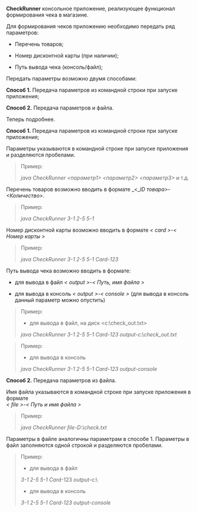 ﻿**CheckRunner** консольное приложение, реализующее функционал формирования чека в магазине.

Для формирования чеков приложению необходимо передать ряд параметров:

- Перечень товаров;

- Номер дисконтной карты (при наличии);

- Путь вывода чека (консоль/файл);

Передать параметры возможно двумя способами:

**Способ 1.** Передача параметров из командной строки при запуске приложения;

**Способ 2.** Передача параметров и файла.

Теперь подробнее.

**Способ 1.** Передача параметров из командной строки при запуске приложения;

Параметры указываются в командной строке при запуске приложения и разделяются пробелами.

> Пример:
> 
> _java_ _CheckRunner  <параметр1> <параметр2> <параметр3>_ и т.д.

Перечень товаров возможно вводить в формате _<__ID_ _товара>-<Количество>._

> Пример:
> 
> _java CheckRunner  3-1 2-5 5-1_

Номер дисконтной карты возможно вводить в формате _< card >-< Номер карты >_

> Пример:
> 
> _java CheckRunner  3-1 2-5 5-1 Card-123_

Путь вывода чека возможно вводить в формате:

- для вывода в файл  _< output >-< Путь, имя файла >_

- для вывода в консоль  _< output >-< console >_ (для вывода в консоль данный параметр можно опустить)

> Пример:
> 
> - для вывода в файл, на диск <с:\check_out.txt>
> 
> _java CheckRunner  3-1 2-5 5-1 Card-123 output-_с:\check_out.txt__


> Пример:
> 
> - для вывода в консоль
> 
> _java CheckRunner  3-1 2-5 5-1 Card-123 output-console_

**Способ 2.** Передача параметров из файла.

Имя файла указываются в командной строке при запуске приложения в  формате  
_< file >-< Путь и имя файла >_

> Пример:
> 
> _java CheckRunner  file-D:\check.txt_

Параметры в файле аналогичны параметрам в способе 1. Параметры в файл заполняются одной строкой и разделяются пробелами.

> Пример:
> 
> - для вывода в  файл
> 
> _3-1 2-5 5-1_ _Card_-123 _output_-с:\
> 
> - для  вывода  в  консоль
> 
> _3-1 2-5 5-1 Card-123 output-console_

